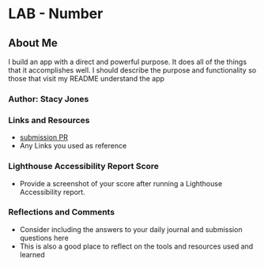 # LAB - Number

## About Me

I build an app with a direct and powerful purpose. It does all of the things that it accomplishes well. I should describe the purpose and functionality so those that visit my README understand the app

### Author: Stacy Jones

### Links and Resources

* [submission PR](http://xyz.com)
* Any Links you used as reference

### Lighthouse Accessibility Report Score

* Provide a screenshot of your score after running a Lighthouse Accessibility report.

### Reflections and Comments

* Consider including the answers to your daily journal and submission questions here
* This is also a good place to reflect on the tools and resources used and learned